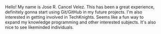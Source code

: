 Hello! My name is Jose R. Cancel Velez.
This has been a great experience, definitely gonna start using Git/GitHub in my future projects.
I'm also interested in getting involved in TechKnights. Seems like a fun way to expand my knowledge programming and other interested subjects.
It's also nice to see likeminded individuals.
